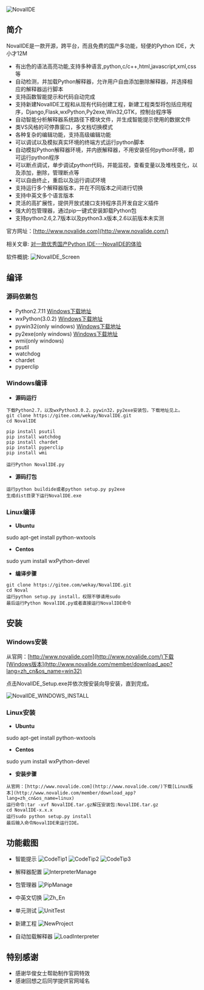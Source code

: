 ![NovalIDE](noval/tool/bmp_source/logo.png)

简介
----------------------------------

NovalIDE是一款开源，跨平台，而且免费的国产多功能，轻便的Python IDE，大小才12M

- 有出色的语法高亮功能,支持多种语言,python,c/c++,html,javascript,xml,css等
- 自动检测，并加载Python解释器，允许用户自由添加删除解释器，并选择相应的解释器运行脚本
- 支持函数智能提示和代码自动完成
- 支持新建NovalIDE工程和从现有代码创建工程，新建工程类型将包括应用程序，Django,Flask,wxPython,Py2exe,Win32,GTK，控制台程序等
- 自动智能分析解释器系统路径下模块文件，并生成智能提示使用的数据文件
- 类VS风格的可停靠窗口，多文档切换模式
- 各种复杂的编辑功能，支持高级编辑功能
- 可以调试以及模拟真实环境的终端方式运行python脚本
- 自动模拟Python解释器环境，并内嵌解释器，不用安装任何python环境，即可运行python程序
- 可以断点调试，单步调试python代码，并能监视，查看变量以及堆栈变化，以及添加，删除，管理断点等
- 可以自由终止，重启以及运行调试环境
- 支持运行多个解释器版本，并在不同版本之间进行切换
- 支持中英文多个语言版本
- 灵活的高扩展性，提供开放式接口支持程序员开发自定义插件
- 强大的包管理器，通过pip一键式安装卸载Python包
- 支持python2.6,2.7版本以及python3.x版本,2.6以前版本未实测

官方网址：[http://www.novalide.com](http://www.novalide.com/)

相关文章: [对一款优秀国产Python IDE---NovalIDE的体验](https://my.oschina.net/u/3728672/blog/1817030)

软件概貌: ![NovalIDE_Screen](noval/tool/bmp_source/images/banner_01.png)

编译
----------------------------------

### 源码依赖包

- Python2.7.11 [Windows下载地址](https://www.python.org/ftp/python/2.7.11/python-2.7.11.msi)
- wxPython(3.0.2) [Windows下载地址](https://jaist.dl.sourceforge.net/project/wxpython/wxPython/3.0.2.0/wxPython3.0-win32-3.0.2.0-py27.exe)
- pywin32(only windows) [Windows下载地址](https://github.com/mhammond/pywin32/releases/download/b223/pywin32-223.win32-py2.7.exe)
- py2exe(only windows) [Windows下载地址](https://jaist.dl.sourceforge.net/project/py2exe/py2exe/0.6.9/py2exe-0.6.9.win64-py2.7.amd64.exe)
- wmi(only windows)
- psutil
- watchdog
- chardet
- pyperclip

### Windows编译

- **源码运行**

```
下载Python2.7，以及wxPython3.0.2，pywin32，py2exe安装包，下载地址见上。
git clone https://gitee.com/wekay/NovalIDE.git
cd NovalIDE

pip install psutil
pip install watchdog
pip install chardet
pip install pyperclip
pip install wmi

运行Python NovalIDE.py
```

- **源码打包**

```
运行python buildide或者python setup.py py2exe
生成dist目录下运行NovalIDE.exe
```

### Linux编译

- **Ubuntu**

sudo apt-get install python-wxtools

- **Centos**

sudo yum install wxPython-devel

- **编译步骤**

```
git clone https://gitee.com/wekay/NovalIDE.git
cd Noval
运行python setup.py install，权限不够请用sudo
最后运行Python NovalIDE.py或者直接运行NovalIDE命令
```

安装
----------------------------------

### Windows安装

从官网：[http://www.novalide.com](http://www.novalide.com/)下载[Windows版本](http://www.novalide.com/member/download_app?lang=zh_cn&os_name=win32)

点击NovalIDE_Setup.exe并依次按安装向导安装，直到完成。

![NovalIDE_WINDOWS_INSTALL](noval/tool/bmp_source/images/windows_insall.png)

### Linux安装

- **Ubuntu**

sudo apt-get install python-wxtools

- **Centos**

sudo yum install wxPython-devel

- **安装步骤**

```
从官网：[http://www.novalide.com](http://www.novalide.com/)下载[Linux版本](http://www.novalide.com/member/download_app?lang=zh_cn&os_name=linux)
运行命令:tar -xvf NovalIDE.tar.gz解压安装包:NovalIDE.tar.gz
cd NovalIDE-x.x.x
运行sudo python setup.py install
最后输入命令NovalIDE来运行IDE。
```

功能截图
----------------------------------

- 智能提示
![CodeTip1](noval/tool/bmp_source/images/banner_02.png)
![CodeTip2](noval/tool/bmp_source/images/banner_03.png)
![CodeTip3](noval/tool/bmp_source/images/banner_04.png)

- 解释器配置
![InterpreterManage](noval/tool/bmp_source/images/banner_06.png)

- 包管理器
![PipManage](noval/tool/bmp_source/images/banner_07.png)

- 中英文切换
![Zh_En](noval/tool/bmp_source/images/zh_en.png)

- 单元测试
![UnitTest](noval/tool/bmp_source/images/banner_08.png)

- 新建工程
![NewProject](noval/tool/bmp_source/images/project.png)

- 自动加载解释器
![LoadInterpreter](noval/tool/bmp_source/images/interpreter.png)

特别感谢
----------------------------------

- 感谢华俊女士帮助制作官网特效
- 感谢回想之后同学提供官网域名
